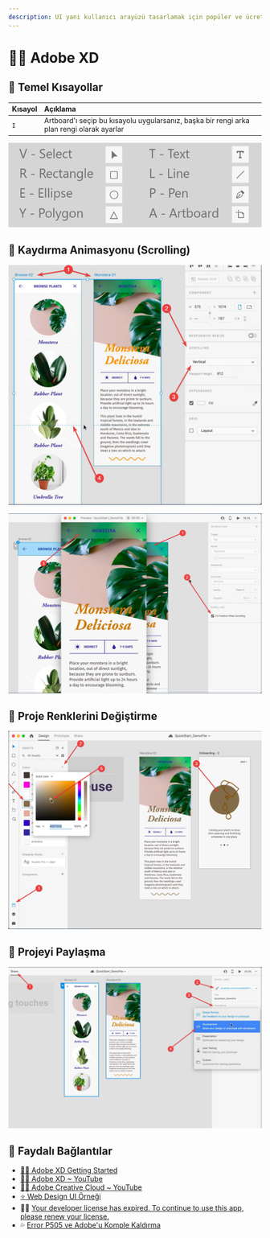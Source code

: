 ```yaml
---
description: UI yani kullanıcı arayüzü tasarlamak için popüler ve ücretsiz uygulama
---
```


# 👨‍🎨 Adobe XD

## 🧱 Temel Kısayollar

| Kısayol | Açıklama |
| :--- | :--- |
| `I` | Artboard'ı seçip bu kısayolu uygularsanız, başka bir rengi arka plan rengi olarak ayarlar |

![](../.gitbook/assets/adobe_xd_shortucts.png)

## 🍢 Kaydırma Animasyonu \(Scrolling\)

![](../.gitbook/assets/adobe_scroll_handling.png)

![](../.gitbook/assets/adobe_fix_scroll.png)

## 🎨 Proje Renklerini Değiştirme

![](../.gitbook/assets/adobe_color_handling.png)

## 👐 Projeyi Paylaşma

![](../.gitbook/assets/adobe_share.png)

## 🔗 Faydalı Bağlantılar

* [👨‍🏫 Adobe XD Getting Started](https://www.youtube.com/playlist?list=PLHjwuoik-ep1Vb4RPXNUbAVHxB1rJRC8W)
* [👨‍🏫 Adobe XD ~ YouTube](https://www.youtube.com/channel/UCxwE7-HpeFygSH0zEI2tkDQ)
* [👨‍🏫 Adobe Creative Cloud ~ YouTube](https://www.youtube.com/channel/UCL0iAkpqV5YaIVG7xkDtS4Q)
* [⭐ Web Design UI Örneği](https://www.youtube.com/watch?v=aShSUqSbhss)
* 👨‍🔧 [Your developer license has expired. To continue to use this app, please renew your license.](https://forums.adobe.com/thread/2607910)
* 💦 [Error P505 ve Adobe'u Komple Kaldırma](https://forums.adobe.com/thread/2313884)

